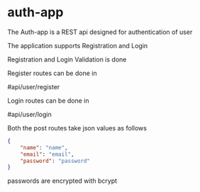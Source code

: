 # auth-app

The Auth-app is a REST api designed for authentication of user

The application supports Registration and Login

Registration and Login Validation is done

Register routes can be done in 

#api/user/register

Login routes can be done in

#api/user/login

Both the post routes take json values as follows

```json
{
	"name": "name",
	"email": "email",
	"password": "password"
}
```

passwords are encrypted with bcrypt

